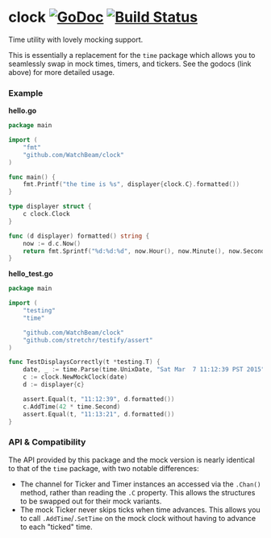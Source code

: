# clock [![GoDoc](https://godoc.org/github.com/mixer/clock?status.svg)](https://godoc.org/github.com/mixer/clock) [![Build Status](https://travis-ci.org/mixer/clock.svg)](https://travis-ci.org/mixer/clock)

Time utility with lovely mocking support.

This is essentially a replacement for the `time` package which allows you to seamlessly swap in mock times, timers, and tickers. See the godocs (link above) for more detailed usage.

### Example

**hello.go**

```go
package main

import (
    "fmt"
    "github.com/WatchBeam/clock"
)

func main() {
    fmt.Printf("the time is %s", displayer{clock.C}.formatted())
}

type displayer struct {
    c clock.Clock
}

func (d displayer) formatted() string {
    now := d.c.Now()
    return fmt.Sprintf("%d:%d:%d", now.Hour(), now.Minute(), now.Second())
}
```

**hello_test.go**

```go
package main

import (
    "testing"
    "time"

    "github.com/WatchBeam/clock"
    "github.com/stretchr/testify/assert"
)

func TestDisplaysCorrectly(t *testing.T) {
    date, _ := time.Parse(time.UnixDate, "Sat Mar  7 11:12:39 PST 2015")
    c := clock.NewMockClock(date)
    d := displayer{c}

    assert.Equal(t, "11:12:39", d.formatted())
    c.AddTime(42 * time.Second)
    assert.Equal(t, "11:13:21", d.formatted())
}
```

### API & Compatibility

The API provided by this package and the mock version is nearly identical to that of the `time` package, with two notable differences:
 - The channel for Ticker and Timer instances an accessed via the `.Chan()` method, rather than reading the `.C` property. This allows the structures to be swapped out for their mock variants.
 - The mock Ticker never skips ticks when time advances. This allows you to call `.AddTime`/`.SetTime` on the mock clock without having to advance to each "ticked" time.
